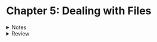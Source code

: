 # Chapter 5: Dealing with Files
<details>
  <summary>Notes</summary>
  
 # Notes
  ```
After all, when we reboot our computers, the only thing that remains from
previous sessions are the things that have been put on disk
```
- Data stored in file called persistent data


## The Unix file concept
- Unix file, no matter what program created them, can all be accessed as a sequential stream of bytes
- You access a file by opening it by name, opertating system give a number
  called file descriptor, which use to refer to the file until you are through
  with it
- you can read and write using file descriptor. After you close file, file descriptor is useless
 
- system call for dealing with files:
    - 5: open(%ebx: pathname, %ecx: flags, %edx: permission)
        => return file descriptor
    - 3: read(%ebx: file descriptor, %ecx: buffer_address, %edx: buffer_size) 
    - 4: write(%ebx: file descriptor, %ecx: buffer_address, %edx: buffer_size) 
    - 6: close(%ebx: file descriptor) 
 
- more about these function use `man 2`:
    ```
    man 2 open
    ```

## Buffers and .bss
- Buffer: 
    - is a continuous block of bytes used for bulk data transfer
    - place operating system needs to have to store the data it reads when you request to read a file
    - store data temporily
    - fixed size
- `.bss` section: like the data section, except that it doesn't take up space in the executable, can reserve storage, but it can't initialize it
- in `.data` section you could reserve storage and set it to an initial value,
  in the `.bss` section, you can't set an initial value.  
  This usefull for buffers, because we only want to reserve data, we don't want initialize them 
 
- create a buffer: 
```
.section .bss
.lcomm my_buffer, 500
```
- `.lcomm` create symbol `my_buffer` refers to a 500-bytes storage location that we can use as a buffer   
 
## Standard and special files

- STDIN: 
    - standard input
    - read-ony file
    - represents your keyboard
    - file descriptor 0 
    
- STDOUT:
    - standard output. 
    - write-only file
    - represents your screen display

- STDERR:
    - standard error
    - write-only file
    - represent your screen display error
 
 - Unix-based operating systems treat all input/output systems as a files:
    - Network connections 
    - serial port
    - audio devices
    - .....

## Using Files in a program
- `.equ`: assign names to number
- step to use linux system call:
    - put system call number in %eax register.
    - put arguments to system call in registers %eax, %ecx, %edx
    - call interrupt.
    - the result is usually returned in %eax register.
     
- `constants` is a value that is assigned when a program assembles or complie and never change
</details>

<details>
  <summary>Review</summary>
  
# Review
## Know the concepts
### 1.Describe the life cycle of a file descriptor?
    open -> file descriptor -> process read/write -> close -> file descriptor now useless
            
### 2.What are the standard file descriptor and what are they used for?
- standard file descriptor: file descriptor of special files use to handle I/O
  resources
 
### 3.What is a buffer?
- is a continuous block of bytes used for bulk data transfer
- place operating system needs to have to store the data it reads when you request to read a file
- store data temporily
- fixed size

### 4.What is the difference between the .data section and the .bss section?
- .bss: only reserve space
    - doesn't take up space in executable
    - can't set an initial value
    
- .data: take space and set it to 0
    - take up space in executable 
    - need to be initial in the executable

### 5.What are the system calls related to reading and writing files?
    - SYS_OPEN, 5
    - SYS_WRITE, 4
    - SYS_READ, 3
    - SYS_CLOSE, 6
    
## Use the concepts
### 1. Modify the toupper program so that it read reads from STDIN and writes to STDOUT instead of using the files on the comand-line
    toupper-std.s
### 2. Rewrite the program so that it uses storage in the .bss section rather than the stack to store the file descriptors 
    toupper-bss.s
### 3. Write a program that will create a file called heynow.txt and write the words "Hey diddle diddle!" into it
    heynow.s
## Going Further
### 1.What difference does the size of the buffer make?
- if size too big, it's waste memeory
- if size too small, take more loops to read and write make program slower
- with small program it may not have too much difference

### 2.What error results can be returned by each of these system calls?
see in man page 2
```
    man 2 read
    man 2 ....
```
### 3.Make the program able to either operate on command-line arguments or use STDIN or STDOUT based on the number of command-line arguments specified by ARGC?
    toupper-argc.s
### 4. Modify the program so that it checks the results of each system call, and prints out an error message to STDOUT when it occurs.
    toupper-error.s

</details>
